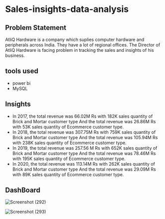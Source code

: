 # Sales-insights-data-analysis

## Problem Statement
AtliQ Hardware is a company which suplies computer hardware and peripherals across India. They have a lot of regional offices. The Director of AtliQ Hardware is facing problem in tracking the sales and insights of his business.

## tools used
- power bi
- MySQL

## Insights
- In 2017, the total revenue was 66.02M Rs with 182K sales quantity of Brick and Mortar customer type And the total revenue was 26.86M Rs with 53K sales quantity of Ecommerce customer type.
- In 2018, the total revenue was 307.75M Rs with 759K sales quantity of Brick and Mortar customer type And the total revenue was 105.94M Rs with 238K sales quantity of Ecommerce customer type.
- In 2019, the total revenue was 257.56 M Rs with 652K sales quantity of Brick and Mortar customer type And the total revenue was 78.46M Rs with 195K sales quantity of Ecommerce customer type.
- In 2020, the total revenue was 113.14M Rs with 262K sales quantity of Brick and Mortar customer type And the total revenue was 29.09M Rs with 89K sales quantity of Ecommerce customer type.

## DashBoard

![Screenshot (292)](https://github.com/anjali-thawani/Sales-insights-data-analysis/assets/168136647/3e4ddd74-e99f-4ec8-a5ed-1831fcd5c630)

![Screenshot (293)](https://github.com/anjali-thawani/Sales-insights-data-analysis/assets/168136647/6b5facca-024d-4403-8013-02e454839dcd)

